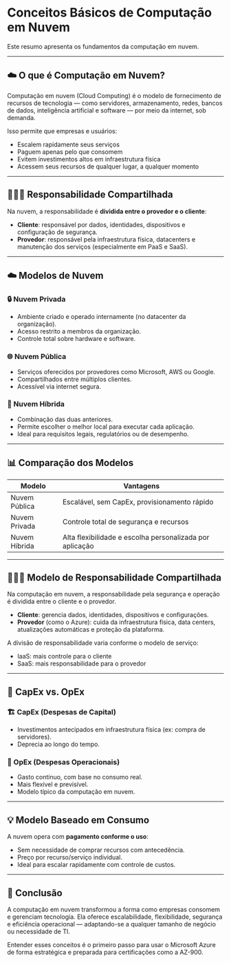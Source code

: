 # Conceitos Básicos de Computação em Nuvem

Este resumo apresenta os fundamentos da computação em nuvem.

---

## ☁️ O que é Computação em Nuvem?

Computação em nuvem (Cloud Computing) é o modelo de fornecimento de recursos de tecnologia — como servidores, armazenamento, redes, bancos de dados, inteligência artificial e software — por meio da internet, sob demanda. 

Isso permite que empresas e usuários:
- Escalem rapidamente seus serviços
- Paguem apenas pelo que consomem
- Evitem investimentos altos em infraestrutura física
- Acessem seus recursos de qualquer lugar, a qualquer momento

---

## 🧑‍🤝‍🧑 Responsabilidade Compartilhada

Na nuvem, a responsabilidade é **dividida entre o provedor e o cliente**:

- **Cliente**: responsável por dados, identidades, dispositivos e configuração de segurança.
- **Provedor**: responsável pela infraestrutura física, datacenters e manutenção dos serviços (especialmente em PaaS e SaaS).

---

## ☁️ Modelos de Nuvem

### 🔒 Nuvem Privada
- Ambiente criado e operado internamente (no datacenter da organização).
- Acesso restrito a membros da organização.
- Controle total sobre hardware e software.

### 🌐 Nuvem Pública
- Serviços oferecidos por provedores como Microsoft, AWS ou Google.
- Compartilhados entre múltiplos clientes.
- Acessível via internet segura.

### 🔄 Nuvem Híbrida
- Combinação das duas anteriores.
- Permite escolher o melhor local para executar cada aplicação.
- Ideal para requisitos legais, regulatórios ou de desempenho.

---

## 📊 Comparação dos Modelos

| Modelo        | Vantagens                                                |
|---------------|-----------------------------------------------------------|
| Nuvem Pública | Escalável, sem CapEx, provisionamento rápido              |
| Nuvem Privada | Controle total de segurança e recursos                    |
| Nuvem Híbrida | Alta flexibilidade e escolha personalizada por aplicação  |

---

## 🧑‍🤝‍🧑 Modelo de Responsabilidade Compartilhada

Na computação em nuvem, a responsabilidade pela segurança e operação é dividida entre o cliente e o provedor.

- **Cliente**: gerencia dados, identidades, dispositivos e configurações.
- **Provedor** (como o Azure): cuida da infraestrutura física, data centers, atualizações automáticas e proteção da plataforma.

A divisão de responsabilidade varia conforme o modelo de serviço:  
- IaaS: mais controle para o cliente  
- SaaS: mais responsabilidade para o provedor

---

## 💸 CapEx vs. OpEx

### 🏗️ CapEx (Despesas de Capital)
- Investimentos antecipados em infraestrutura física (ex: compra de servidores).
- Deprecia ao longo do tempo.

### 💼 OpEx (Despesas Operacionais)
- Gasto contínuo, com base no consumo real.
- Mais flexível e previsível.
- Modelo típico da computação em nuvem.

---

## 💡 Modelo Baseado em Consumo

A nuvem opera com **pagamento conforme o uso**:
- Sem necessidade de comprar recursos com antecedência.
- Preço por recurso/serviço individual.
- Ideal para escalar rapidamente com controle de custos.

---

## 🧠 Conclusão

A computação em nuvem transformou a forma como empresas consomem e gerenciam tecnologia. Ela oferece escalabilidade, flexibilidade, segurança e eficiência operacional — adaptando-se a qualquer tamanho de negócio ou necessidade de TI.

Entender esses conceitos é o primeiro passo para usar o Microsoft Azure de forma estratégica e preparada para certificações como a AZ-900.
